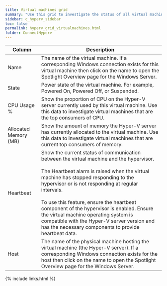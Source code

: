 ```yaml
---
title: Virtual machines grid
summary: "Use this grid to investigate the status of all virtual machines on the Hyper-V server."
sidebar: c_hyperv_sidebar
toc: false
permalink: hyperv_grid_virtualmachines.html
folder: ConnectHyperv
---
```



Column | Description
-------|------------
Name | The name of the virtual machine. If a corresponding Windows connection exists for this virtual machine then click on the name to open the Spotlight Overview page for the Windows Server.
State | Power state of the virtual machine. For example, Powered On, Powered Off, or Suspended.
CPU Usage % | Show the proportion of CPU on the Hyper-V server currently used by this virtual machine. Use this data to investigate virtual machines that are the top consumers of CPU.
Allocated Memory (MB) | Show the amount of memory the Hyper-V server has currently allocated to the virtual machine. Use this data to investigate virtual machines that are current top consumers of memory.
Heartbeat | Show the current status of communication between the virtual machine and the hypervisor. <br><br>The Heartbeat alarm is raised when the virtual machine has stopped responding to the hypervisor or is not responding at regular intervals. <br><br> To use this feature, ensure the heartbeat component of the hypervisor is enabled. Ensure the virtual machine operating system is compatible with the Hyper-V server version and has the necessary components to provide heartbeat data.
Host | The name of the physical machine hosting the virtual machine (the Hyper-V server). If a corresponding Windows connection exists for the host then click on the name to open the Spotlight Overview page for the Windows Server.


{% include links.html %}
